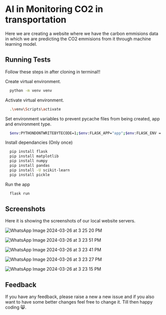 
# AI in Monitoring CO2 in transportation

Here we are creating a website where we have the carbon emmisions data in which we are predicting the CO2 emmisions from it through machine learning model.






## Running Tests

Follow these steps in after cloning in terminal!!

Create virtual environment.
```bash
  python -m venv venv
```
Activate virtual environment.
```bash
  .\venv\Scripts\activate
```
Set environment variables to prevent pycache files from being created, app and environment type.
```bash
  $env:PYTHONDONTWRITEBYTECODE=1;$env:FLASK_APP="app";$env:FLASK_ENV = "development"
```
Install dependancies (Only once)
```bash
  pip install flask
  pip install matplotlib
  pip install numpy
  pip install pandas
  pip install -U scikit-learn
  pip install pickle
```
Run the app
```bash
  flask run
```



## Screenshots

Here it is showing the screenshots of our local website servers.


![WhatsApp Image 2024-03-26 at 3 25 20 PM](https://github.com/stitionai/devika/assets/88767082/d005cf5f-352e-4e65-a0d1-4fe410059931)

![WhatsApp Image 2024-03-26 at 3 23 51 PM](https://github.com/stitionai/devika/assets/88767082/477401f9-789d-4170-916c-03236926dde3)

![WhatsApp Image 2024-03-26 at 3 23 41 PM](https://github.com/stitionai/devika/assets/88767082/402c6775-1ecb-48e6-8b44-3aaf8a32c6df)

![WhatsApp Image 2024-03-26 at 3 23 27 PM](https://github.com/stitionai/devika/assets/88767082/8e7239d3-3792-4a3c-a17a-ef658baa4b48)

![WhatsApp Image 2024-03-26 at 3 23 15 PM](https://github.com/stitionai/devika/assets/88767082/3912dade-0b9d-45ea-b4c9-17eed486a6e7)




## Feedback

If you have any feedback, please raise a new a new issue and if you also want to have some better changes feel free to change it.
Till then happy coding 😸.
